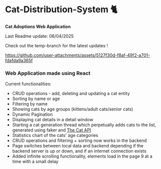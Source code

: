 # Cat-Distribution-System 🐈

**Cat Adoptions Web Application**

Last Readme update: 06/04/2025

Check out the temp-branch for the latest updates !

https://github.com/user-attachments/assets/5127f30d-f8af-49f2-a701-fdafda9a365f

### Web Application made using React

Current functionalities:
- CRUD operations - add, deleting and updating a cat entity
- Sorting by name or age
- Filtering by name
- Showing cats by age groups (kittens/adult cats/senior cats)
- Dynamic Pagination
- Displaying cat details in a detail window
- Starting a cat generation thread which perpetually adds cats to the list, generated using faker and [The Cat API](https://thecatapi.com/)
- Statistics chart of the cats' age categories
- CRUD operations and filtering + sorting now works in the backend
- Page switches between local data and backend depending if the backend server is up or down, and if an internet connection exists
- Added infinite scrolling functionality, elements load in the page 9 at a time with a small delay
